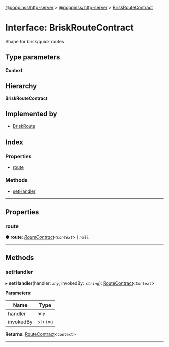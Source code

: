 [@poppinss/http-server](../README.md) > [@poppinss/http-server](../modules/_poppinss_http_server.md) > [BriskRouteContract](../interfaces/_poppinss_http_server.briskroutecontract.md)

# Interface: BriskRouteContract

Shape for brisk/quick routes

## Type parameters
#### Context 
## Hierarchy

**BriskRouteContract**

## Implemented by

* [BriskRoute](../classes/_poppinss_http_server.briskroute.md)

## Index

### Properties

* [route](_poppinss_http_server.briskroutecontract.md#route)

### Methods

* [setHandler](_poppinss_http_server.briskroutecontract.md#sethandler)

---

## Properties

<a id="route"></a>

###  route

**● route**: *[RouteContract](_poppinss_http_server.routecontract.md)<`Context`> \| `null`*

___

## Methods

<a id="sethandler"></a>

###  setHandler

▸ **setHandler**(handler: *`any`*, invokedBy: *`string`*): [RouteContract](_poppinss_http_server.routecontract.md)<`Context`>

**Parameters:**

| Name | Type |
| ------ | ------ |
| handler | `any` |
| invokedBy | `string` |

**Returns:** [RouteContract](_poppinss_http_server.routecontract.md)<`Context`>

___

